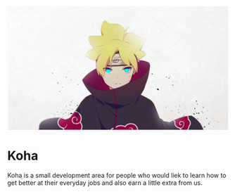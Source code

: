 <p align="center">
  <img width="500px" src="Assets/727053.png">
</p>

# Koha
Koha is a small development area for people who would liek to learn how to get better at their everyday jobs and also earn a little extra from us.


